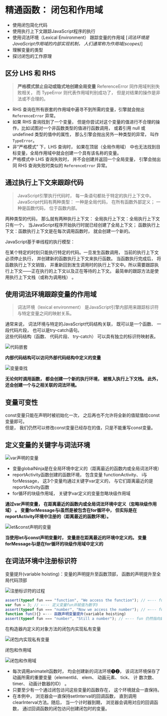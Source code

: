 <!--
 * @Author: tim
 * @Date: 2020-10-21 16:55:19
 * @LastEditors: tim
 * @LastEditTime: 2020-11-06 13:46:46
 * @Description: 
-->
# 精通函数： 闭包和作用域
* 使用闭包简化代码
* 使用执行上下文跟踪JavaScript程序的执行
* 使用词法环境（Lexical Environment） 跟踪变量的作用域 [*词法环境是JavaScript作用域的内部实现机制， 人们通常称为作用域(scopes)*]
* 理解变量的类型
* 探讨闭包的工作原理

## 区分 LHS 和 RHS 
> **严格模式禁止自动或隐式地创建全局变量**
> ReferenceError 同作用域判别失败相关， 而 TypeError 则代表作用域判别成功了， 但是对结果的操作是非法或不合理的。

* RHS 查询在所有嵌套的作用域中遍寻不到所需的变量，引擎就会抛出  `ReferenceError` 异常。
* 如果 RHS 查询找到了一个变量， 但是你尝试对这个变量的值进行不合理的操作，比如试图对一个非函数类型的值进行函数调用， 或着引用 null 或 undefined 类型的值中的属性， 那么引擎会抛出另外一种类型的异常， 叫作 `TypeError`。
* 非“严格模式” 下，LHS 查询时， 如果在顶层（全局作用域） 中也无法找到目标变量，全局作用域中就会创建一个具有该名称的变量。
* 严格模式中 LHS 查询失败时， 并不会创建并返回一个全局变量， 引擎会抛出同 RHS 查询失败时类似的 `ReferenceError` 异常。

## 通过执行上下文来跟踪代码
> JavaScript引擎执行代码时， 每一条语句都处于特定的执行上下文中。JavaScript代码有两种类型： 
> 一种是全局代码， 在所有函数外部定义； 
> 一种是函数代码， 位于函数内部。 

两种类型的代码， 那么就有两种执行上下文：
全局执行上下文：全局执行上下文只有一个， 当JavaScript程序开始执行时就已经创建了全局上下文； 
函数执行上下文：函数执行上下文是在每次调用函数时， 就会创建一个新的。

JavaScript基于单线程的执行模型： 

在某个特定的时刻只能执行特定的代码。一旦发生函数调用， 当前的执行上下文必须停止执行， 并创建新的函数执行上下文来执行函数。 当函数执行完成后， 将函数执行上下文销毁， 并重新回到发生调用时的执行上下文中。所以需要跟踪执行上下文——正在执行的上下文以及正在等待的上下文。 最简单的跟踪方法是使用执行上下文栈（或称为调用栈） 。

## 使用词法环境跟踪变量的作用域
> 词法环境（lexical environment） 是JavaScript引擎内部用来跟踪标识符与特定变量之间的映射关系。

通常来说， 词法环境与特定的JavaScript代码结构关联， 既可以是一个函数、 一段代码片段， 也可以是try-catch语句。  
这些代码结构（函数、 代码片段、 try-catch） 可以具有独立的标识符映射表。 

![代码嵌套](./imgs/代码嵌套.png)

**内部代码结构可以访问外部代码结构中定义的变量** 

![变量查找](./imgs/变量查找.png)

**无论何时调用函数， 都会创建一个新的执行环境， 被推入执行上下文栈。 此外， 还会创建一个与之相关联的词法环境。**

## 变量可变性

const变量只能在声明时被初始化一次， 之后再也不允许将全新的值赋值给const变量即可。  
但是， 我们仍然可以修改const变量已经存在的值，只是不能重写const变量。


## 定义变量的关键字与词法环境

![var声明的变量](./imgs/var声明的变量词法环境.png)

* 变量globalNinja是在全局环境中定义的（距离最近的函数内或全局词法环境） 
* reportActivity函数创建的函数环境， 包含变量 functionActivity、 i与forMessage， 这3个变量均通过关键字var定义的， 与它们距离最近的是reportActivity函数 
* for循环的块级作用域， 关键字var定义的变量忽略块级作用域 

**通过var声明变量， 在距离最近的函数内或全局词法环境中定义（忽略块级作用域） 。**
**变量forMessage与i虽然是被包含在for循环中， 但实际是在reportActivity环境中注册的（距离最近的函数环境）。** 


![let&const声明的变量](./imgs/let&const声明变量词法环境.png)

**当使用let与const声明变量时， 变量是在距离最近的环境中定义的。 变量forMessage与i是在for循环的块级作用域中定义的**

## 在词法环境中注册标识符

变量提升(variable hoisting)：变量的声明提升至函数顶部， 函数的声明提升至全局代码顶部

![注册标识符的过程](./imgs/注册标识符的过程.png)

``` js
assert(typeof fun === "function", "We access the function"); // ⇽--- fun指向一个函数
var fun = 3; // ⇽--- 定义变量fun并赋值为数字3
assert(typeof fun === "number", "Now we access the number"); // ⇽--- fun指向一个数字
function fun(){} ⇽--- 函数声明变量提升(variable hoisting)
assert(typeof fun === "number", "Still a number"); // ⇽--- fun 仍然指向数字
```

在构造器内定义的对象方法的闭包内实现私有变量

![闭包内实现私有变量](./imgs/闭包内实现私有变量.png)

闭包和作用域

![闭包和作用域](./imgs/闭包和作用域.png)

* 每次调用animateIt函数时， 均会创建新的词法环境❶❷， 该词法环境保存了动画所需的重要变量（elementId、 elem、 动画元素、 tick、 计
数次数、 timer、 动画计数器的ID） 。  
* 只要至少有一个通过闭包访问这些变量的函数存在， 这个环境就会一直保持。  
* 在本例中， 浏览器会一直保持setInterval的回调函数， 直到调用clearInterval方法。随后， 当一个计时器到期， 浏览器会调用对应的回调函数， 通过回调函数的闭包访问创建闭包时的变量。 

